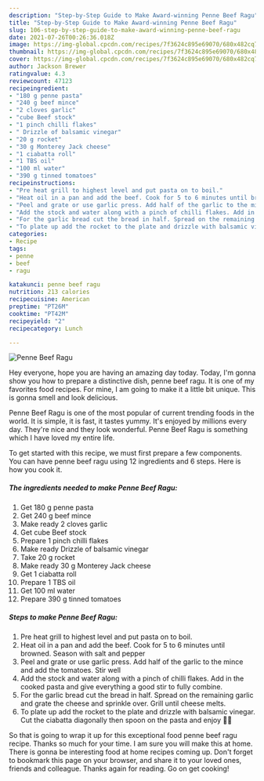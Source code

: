 ```yaml
---
description: "Step-by-Step Guide to Make Award-winning Penne Beef Ragu"
title: "Step-by-Step Guide to Make Award-winning Penne Beef Ragu"
slug: 106-step-by-step-guide-to-make-award-winning-penne-beef-ragu
date: 2021-07-26T00:26:36.018Z
image: https://img-global.cpcdn.com/recipes/7f3624c895e69070/680x482cq70/penne-beef-ragu-recipe-main-photo.jpg
thumbnail: https://img-global.cpcdn.com/recipes/7f3624c895e69070/680x482cq70/penne-beef-ragu-recipe-main-photo.jpg
cover: https://img-global.cpcdn.com/recipes/7f3624c895e69070/680x482cq70/penne-beef-ragu-recipe-main-photo.jpg
author: Jackson Brewer
ratingvalue: 4.3
reviewcount: 47123
recipeingredient:
- "180 g penne pasta"
- "240 g beef mince"
- "2 cloves garlic"
- "cube Beef stock"
- "1 pinch chilli flakes"
- " Drizzle of balsamic vinegar"
- "20 g rocket"
- "30 g Monterey Jack cheese"
- "1 ciabatta roll"
- "1 TBS oil"
- "100 ml water"
- "390 g tinned tomatoes"
recipeinstructions:
- "Pre heat grill to highest level and put pasta on to boil."
- "Heat oil in a pan and add the beef. Cook for 5 to 6 minutes until browned. Season with salt and pepper"
- "Peel and grate or use garlic press. Add half of the garlic to the mince and add the tomatoes. Stir well"
- "Add the stock and water along with a pinch of chilli flakes. Add in the cooked pasta and give everything a good stir to fully combine."
- "For the garlic bread cut the bread in half. Spread on the remaining garlic and grate the cheese and sprinkle over. Grill until cheese melts."
- "To plate up add the rocket to the plate and drizzle with balsamic vinegar. Cut the ciabatta diagonally then spoon on the pasta and enjoy 🤤😊"
categories:
- Recipe
tags:
- penne
- beef
- ragu

katakunci: penne beef ragu 
nutrition: 213 calories
recipecuisine: American
preptime: "PT26M"
cooktime: "PT42M"
recipeyield: "2"
recipecategory: Lunch

---
```



![Penne Beef Ragu](https://img-global.cpcdn.com/recipes/7f3624c895e69070/680x482cq70/penne-beef-ragu-recipe-main-photo.jpg)

Hey everyone, hope you are having an amazing day today. Today, I'm gonna show you how to prepare a distinctive dish, penne beef ragu. It is one of my favorites food recipes. For mine, I am going to make it a little bit unique. This is gonna smell and look delicious.

Penne Beef Ragu is one of the most popular of current trending foods in the world. It is simple, it is fast, it tastes yummy. It's enjoyed by millions every day. They're nice and they look wonderful. Penne Beef Ragu is something which I have loved my entire life.




To get started with this recipe, we must first prepare a few components. You can have penne beef ragu using 12 ingredients and 6 steps. Here is how you cook it.

<!--inarticleads1-->

##### The ingredients needed to make Penne Beef Ragu:

1. Get 180 g penne pasta
1. Get 240 g beef mince
1. Make ready 2 cloves garlic
1. Get cube Beef stock
1. Prepare 1 pinch chilli flakes
1. Make ready  Drizzle of balsamic vinegar
1. Take 20 g rocket
1. Make ready 30 g Monterey Jack cheese
1. Get 1 ciabatta roll
1. Prepare 1 TBS oil
1. Get 100 ml water
1. Prepare 390 g tinned tomatoes




<!--inarticleads2-->

##### Steps to make Penne Beef Ragu:

1. Pre heat grill to highest level and put pasta on to boil.
1. Heat oil in a pan and add the beef. Cook for 5 to 6 minutes until browned. Season with salt and pepper
1. Peel and grate or use garlic press. Add half of the garlic to the mince and add the tomatoes. Stir well
1. Add the stock and water along with a pinch of chilli flakes. Add in the cooked pasta and give everything a good stir to fully combine.
1. For the garlic bread cut the bread in half. Spread on the remaining garlic and grate the cheese and sprinkle over. Grill until cheese melts.
1. To plate up add the rocket to the plate and drizzle with balsamic vinegar. Cut the ciabatta diagonally then spoon on the pasta and enjoy 🤤😊




So that is going to wrap it up for this exceptional food penne beef ragu recipe. Thanks so much for your time. I am sure you will make this at home. There is gonna be interesting food at home recipes coming up. Don't forget to bookmark this page on your browser, and share it to your loved ones, friends and colleague. Thanks again for reading. Go on get cooking!
